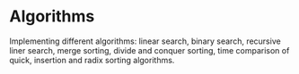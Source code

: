 # Algorithms
Implementing different algorithms: linear search, binary search, recursive liner search, merge sorting, divide and conquer sorting, time comparison of quick, insertion and radix sorting algorithms. 
